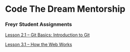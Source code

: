 # Code The Dream Mentorship

### Freyr Student Assignments

[Lesson 2.1 – Git Basics: Introduction to Git](https://learn.codethedream.org/git-basics-op/)

[Lesson 3.1 – How the Web Works](https://learn.codethedream.org/how-the-web-works-op/)
